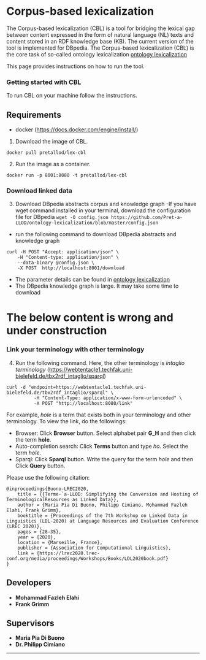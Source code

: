 # Corpus-based lexicalization
The Corpus-based lexicalization (CBL) is a tool for bridging the lexical gap between content expressed in the form of natural language (NL) texts and content stored in an RDF knowledge base (KB). The current version of the tool is implemented for DBpedia. The Corpus-based lexicalization (CBL) is the core task of so-called ontology lexicalization [ontology lexicalization](https://aclanthology.org/W13-3803.pdf)

This page provides instructions on how to run the tool.

### Getting started with CBL
To run CBL on your machine follow the instructions.

## Requirements
- docker (https://docs.docker.com/engine/install/)

1. Download the image of CBL. 
```
docker pull pretallod/lex-cbl
```
2. Run the image as a container.
```
docker run -p 8001:8080 -t pretallod/lex-cbl
```

### Download linked data
3. Download DBpedia abstracts corpus and knowledge graph
-If you have wget command installed in your terminal, download the configuration file for DBpedia
`
wget -O config.json https://github.com/Pret-a-LLOD/ontology-lexicalization/blob/master/config.json
`
- run the following command to download DBpedia abstracts and knowledge graph
```
curl -H POST "Accept: application/json" \
    -H "Content-type: application/json" \
    --data-binary @config.json \
    -X POST  http://localhost:8001/download 
```
- The parameter details can be found in [ontology lexicalization](https://app.swaggerhub.com/apis/melahi/lex-cbl/1.0.0)
- The DBpedia knowledge graph is large. It may take some time to download

# The below content is wrong and under construction  

### Link your terminology with other terminology
4.  Run the following command. Here, the other terminology is *intaglio terminology* (https://webtentacle1.techfak.uni-bielefeld.de/tbx2rdf_intaglio/sparql)
```
curl -d "endpoint=https://webtentacle1.techfak.uni-bielefeld.de/tbx2rdf_intaglio/sparql" \
          -H "Content-Type: application/x-www-form-urlencoded" \
          -X POST "http://localhost:8080/link"      
 ```
For example, *hole* is a term that exists both in your terminology and other terminology. To view the link, do the followings: 
- Browser: Click **Browser** button. Select alphabet pair **G_H** and then click the term **hole**. 
- Auto-completion search: Click **Terms** button and type *ho*. Select the term *hole*. 
- Sparql: Click **Sparql** button. Write the query for the term *hole* and then Click **Query** button.

Please use the following citation:
```
@inproceedings{Buono-LREC2020,
	title = {{Terme-`a-LLOD: Simplifying the Conversion and Hosting of TerminologicalResources as Linked Data}},
	author = {Maria Pia Di Buono, Philipp Cimiano, Mohammad Fazleh Elahi, Frank Grimm},
	booktitle = {Proceedings of the 7th Workshop on Linked Data in Linguistics (LDL-2020) at Language Resources and Evaluation Conference (LREC 2020)},
	pages = {28–35},
	year = {2020},
	location = {Marseille, France},
	publisher = {Association for Computational Linguistics},
	link = {https://lrec2020.lrec-conf.org/media/proceedings/Workshops/Books/LDL2020book.pdf}
}
```

## Developers
* **Mohammad Fazleh Elahi**
* **Frank Grimm**
## Supervisors
* **Maria Pia Di Buono**
* **Dr. Philipp Cimiano**  




---
